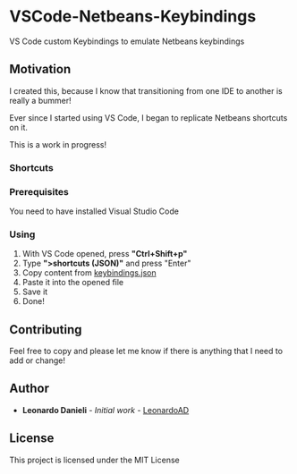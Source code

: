 # VSCode-Netbeans-Keybindings
VS Code custom Keybindings  to emulate Netbeans keybindings

## Motivation
I created this, because I know that transitioning from one IDE to another is really a bummer!

Ever since I started using VS Code, I began to replicate Netbeans shortcuts on it.

This is a work in progress! 


### Shortcuts



### Prerequisites

You need to have installed Visual Studio Code

### Using

1. With VS Code opened, press **"Ctrl+Shift+p"**
2. Type **">shortcuts (JSON)"** and press "Enter"
3. Copy content from [keybindings.json](https://github.com/leonardoad/VSCode-Netbeans-Keybindings/blob/master/keybindings.json)
4. Paste it into the opened file
5. Save it
6. Done!

## Contributing
Feel free to copy and please let me know if there is anything that I need to add or change!


## Author

* **Leonardo Danieli** - *Initial work* - [LeonardoAD](https://github.com/LeonardoAD)


## License

This project is licensed under the MIT License  
 

